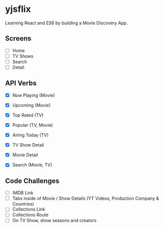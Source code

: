 # yjsflix

Learning React and ES6 by building a Movie Discovery App.

## Screens

- [ ] Home
- [ ] TV Shows
- [ ] Search
- [ ] Detail

## API Verbs

- [x] Now Playing (Movie)
- [x] Upcoming (Movie)
- [x] Top Rated (TV)
- [x] Popular (TV, Movie)
- [x] Airing Today (TV)
- [x] TV Show Detail
- [x] Movie Detail
- [x] Search (Movie, TV)


## Code Challenges
- [ ] IMDB Link
- [ ] Tabs inside of Movie / Show Details (YT Videos, Production Company & Countries)
- [ ] Collections Link
- [ ] Collections Route
- [ ] On TV Show, show seasons and creators
